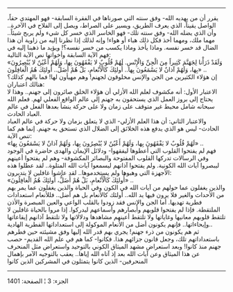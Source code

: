 ------------------------------------------------------------------------

يقرر أن من يهديه الله- وفق سنته التي صورناها في الفقرة السابقة- فهو
المهتدي حقاً، الواصل يقيناً، الذي يعرف الطريق، ويسير على الصراط، ويصل إلى
الفلاح في الآخرة.. وأن الذي يضله الله- وفق سنته تلك- فهو الخاسر الذي خسر
كل شيء ولم يربح شيئاً.. مهما ملك، ومهما أخذ فكل ذلك هباء أو هواء! وإنه
لذلك إذا نظرنا إليه من زاوية أن هذا الضال قد خسر نفسه. وماذا يأخذ وماذا
يكسب من خسر نفسه؟! ويؤيد ما ذهبنا إليه في فهم الآية السابقة وأخواتها نص
الآية التالية:  
«وَلَقَدْ ذَرَأْنا لِجَهَنَّمَ كَثِيراً مِنَ الْجِنِّ وَالْإِنْسِ. لَهُمْ قُلُوبٌ لا يَفْقَهُونَ بِها، وَلَهُمْ
أَعْيُنٌ لا يُبْصِرُونَ بِها، وَلَهُمْ آذانٌ لا يَسْمَعُونَ بِها.. أُولئِكَ كَالْأَنْعامِ، بَلْ هُمْ
أَضَلُّ.. أُولئِكَ هُمُ الْغافِلُونَ» ..  
إن هؤلاء الكثيرين من الجن والإنس مخلوقون لجهنم! وهم مهيأون لها! فما
بالهم كذلك؟  
هنالك اعتباران:  
الاعتبار الأول: أنه مكشوف لعلم الله الأزلي أن هؤلاء الخلق صائرون إلى
جهنم.. وهذا لا يحتاج إلى بروز العمل الذي يستحقون به جهنم إلى عالم الواقع
الفعلي لهم. فعلم الله سبحانه شامل محيط غير متوقف على زمان ولا على حركة
ينشأ بعدها الفعل في عالم العباد الحادث.  
والاعتبار الثاني: أن هذا العلم الأزلي- الذي لا يتعلق بزمان ولا حركة في
عالم العباد الحادث- ليس هو الذي يدفع هذه الخلائق إلى الضلال الذي تستحق
به جهنم. إنما هم كما تنص الآية:  
«لَهُمْ قُلُوبٌ لا يَفْقَهُونَ بِها، وَلَهُمْ أَعْيُنٌ لا يُبْصِرُونَ بِها، وَلَهُمْ آذانٌ لا يَسْمَعُونَ
بِها» ..  
فهم لم يفتحوا القلوب التي أعطوها ليفقهوا- ودلائل الإيمان والهدى حاضرة في
الوجود وفي الرسالات تدركها القلوب المفتوحة والبصائر المكشوفة- وهم لم
يفتحوا أعينهم ليبصروا آيات الله الكونية. ولم يفتحوا آذانهم ليسمعوا آيات
الله المتلوة.. لقد عطلوا هذه الأجهزة التي وهبوها ولم يستخدموها.. لقد
عاشوا غافلين لا يتدبرون:  
«أُولئِكَ كَالْأَنْعامِ، بَلْ هُمْ أَضَلُّ، أُولئِكَ هُمُ الْغافِلُونَ» ..  
والذين يغفلون عما حولهم من آيات الله في الكون وفي الحياة والذين يغفلون
عما يمر بهم من الأحداث والغير فلا يرون فيها يد الله.. أولئك كالأنعام بل
هم أضل.. فللأنعام استعدادات فطرية تهديها. أما الجن والإنس فقد زودوا
بالقلب الواعي والعين المبصرة والأذن الملتقطة. فإذا لم يفتحوا قلوبهم
وأبصارهم وأسماعهم ليدركوا. إذا مروا بالحياة غافلين لا تلتقط قلوبهم
معانيها وغاياتها ولا تلتقط أعينهم مشاهدها ودلالاتها ولا تلتقط آذانهم
إيقاعاتها وإيحاءاتها.. فإنهم يكونون أضل من الأنعام الموكولة إلى
استعداداتها الفطرية الهادية..  
ثم هم يكونون من ذرء جهنم! يجري بهم قدر الله إليها وفق مشيئته حين فطرهم
باستعداداتهم تلك، وجعل قانون جزائهم هذا. فكانوا- كما هم في علم الله
القديم- حصب جهنم منذ كانوا! وبعد استعراض مشهد الميثاق الكوني بالتوحيد
واستعراض مثل المنحرف عن هذا الميثاق وعن آيات الله بعد إذ آتاه الله
إياها.. يعقب بالتوجيه الآمر بإهمال المنحرفين- الذين كانوا يتمثلون في
المشركين الذين كانوا

------------------------------------------------------------------------

الجزء: 3 ¦ الصفحة: 1401
